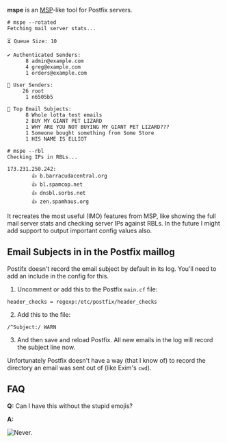 **mspe** is an [MSP](https://github.com/CpanelInc/tech-MSP)-like tool for Postfix servers.

```
# mspe --rotated
Fetching mail server stats...

⏳ Queue Size: 10

✔️ Authenticated Senders:
      8 admin@example.com
      4 greg@example.com
      1 orders@example.com

🧔 User Senders:
     26 root
      1 n6505b5

📧 Top Email Subjects:
      8 Whole lotta test emails
      2 BUY MY GIANT PET LIZARD
      1 WHY ARE YOU NOT BUYING MY GIANT PET LIZARD???
      1 Someone bought something from Some Store
      1 HIS NAME IS ELLIOT
```
```
# mspe --rbl
Checking IPs in RBLs...

173.231.250.242:
        👍 b.barracudacentral.org
        👍 bl.spamcop.net
        👍 dnsbl.sorbs.net
        👍 zen.spamhaus.org
```

It recreates the most useful (IMO) features from MSP, like showing the full mail server stats and checking server IPs against RBLs. In the future I might add support to output important config values also.

## Email Subjects in in the Postfix maillog

Postifx doesn't record the email subject by default in its log. You'll need to add an include in the config for this.

1. Uncomment or add this to the Postfix `main.cf` file:
```
header_checks = regexp:/etc/postfix/header_checks
```

2. Add this to the file:
```
/^Subject:/ WARN
```

3. And then save and reload Postfix. All new emails in the log will record the subject line now.

Unfortunately Postfix doesn't have a way (that I know of) to record the directory an email was sent out of (like Exim's `cwd`).

## FAQ

**Q:** Can I have this without the stupid emojis?

**A:**

![Never.](https://media.tenor.com/XNjySSbQzFcAAAAC/how-dare.gif)
